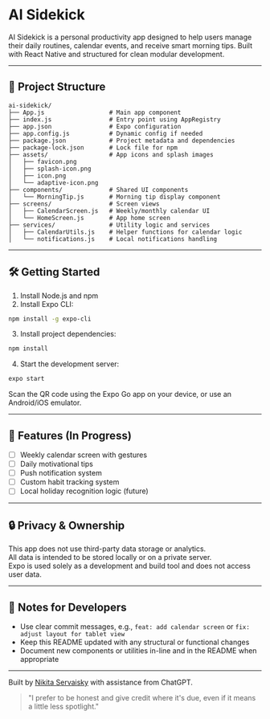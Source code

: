 # AI Sidekick

AI Sidekick is a personal productivity app designed to help users manage their daily routines, calendar events, and receive smart morning tips. Built with React Native and structured for clean modular development.

---

## 📁 Project Structure
```
ai-sidekick/
├── App.js                  # Main app component
├── index.js                # Entry point using AppRegistry
├── app.json                # Expo configuration
├── app.config.js           # Dynamic config if needed
├── package.json            # Project metadata and dependencies
├── package-lock.json       # Lock file for npm
├── assets/                 # App icons and splash images
│   ├── favicon.png
│   ├── splash-icon.png
│   ├── icon.png
│   └── adaptive-icon.png
├── components/             # Shared UI components
│   └── MorningTip.js       # Morning tip display component
├── screens/                # Screen views
│   ├── CalendarScreen.js   # Weekly/monthly calendar UI
│   └── HomeScreen.js       # App home screen
├── services/               # Utility logic and services
│   ├── CalendarUtils.js    # Helper functions for calendar logic
│   └── notifications.js    # Local notifications handling
```

---

## 🛠️ Getting Started

1. Install Node.js and npm  
2. Install Expo CLI:

```bash
npm install -g expo-cli
```

3. Install project dependencies:

```bash
npm install
```

4. Start the development server:

```bash
expo start
```

Scan the QR code using the Expo Go app on your device, or use an Android/iOS emulator.

---

## 🧪 Features (In Progress)

- [ ] Weekly calendar screen with gestures  
- [ ] Daily motivational tips  
- [ ] Push notification system  
- [ ] Custom habit tracking system  
- [ ] Local holiday recognition logic (future)

---

## 🔒 Privacy & Ownership

This app does not use third-party data storage or analytics.  
All data is intended to be stored locally or on a private server.  
Expo is used solely as a development and build tool and does not access user data.

---

## 📌 Notes for Developers

- Use clear commit messages, e.g., `feat: add calendar screen` or `fix: adjust layout for tablet view`
- Keep this README updated with any structural or functional changes
- Document new components or utilities in-line and in the README when appropriate

---

Built by [Nikita Servaisky](https://github.com/NikitaServaisky) with assistance from ChatGPT.

> "I prefer to be honest and give credit where it's due, even if it means a little less spotlight."
